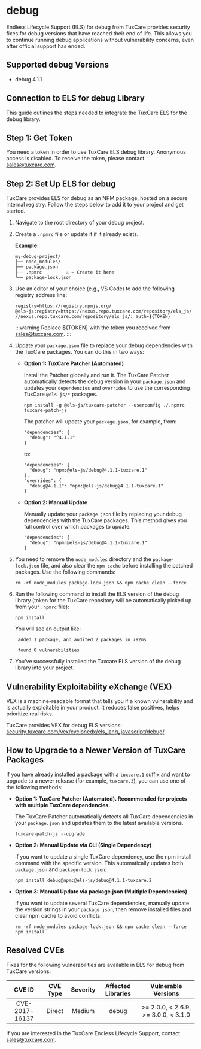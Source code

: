 # debug

Endless Lifecycle Support (ELS) for debug from TuxCare provides security fixes for debug versions that have reached their end of life. This allows you to continue running debug applications without vulnerability concerns, even after official support has ended.

## Supported debug Versions

* debug 4.1.1

## Connection to ELS for debug Library

This guide outlines the steps needed to integrate the TuxCare ELS for the debug library.

## Step 1: Get Token

You need a token in order to use TuxCare ELS debug library. Anonymous access is disabled. To receive the token, please contact [sales@tuxcare.com](mailto:sales@tuxcare.com).

## Step 2: Set Up ELS for debug

TuxCare provides ELS for debug as an NPM package, hosted on a secure internal registry. Follow the steps below to add it to your project and get started.

1. Navigate to the root directory of your debug project.
2. Create a `.npmrc` file or update it if it already exists.

   **Example:**

   ```text
   my-debug-project/
   ├── node_modules/
   ├── package.json
   ├── .npmrc         ⚠️ ← Create it here
   └── package-lock.json
   ```

3. Use an editor of your choice (e.g., VS Code) to add the following registry address line:

   <CodeWithCopy>

   ```text
   registry=https://registry.npmjs.org/
   @els-js:registry=https://nexus.repo.tuxcare.com/repository/els_js/
   //nexus.repo.tuxcare.com/repository/els_js/:_auth=${TOKEN}
   ```

   </CodeWithCopy>

   :::warning
   Replace ${TOKEN} with the token you received from [sales@tuxcare.com](mailto:sales@tuxcare.com).
   :::

4. Update your `package.json` file to replace your debug dependencies with the TuxCare packages. You can do this in two ways:

   * **Option 1: TuxCare Patcher (Automated)**

     Install the Patcher globally and run it. The TuxCare Patcher automatically detects the debug version in your `package.json` and updates your `dependencies` and `overrides` to use the corresponding TuxCare `@els-js/*` packages.

     <CodeWithCopy>

     ```text
     npm install -g @els-js/tuxcare-patcher --userconfig ./.npmrc
     tuxcare-patch-js
     ```

     </CodeWithCopy>

     The patcher will update your `package.json`, for example, from:

     ```text
     "dependencies": {
       "debug": "^4.1.1"
     }
     ```

     to:

     ```text
     "dependencies": {
       "debug": "npm:@els-js/debug@4.1.1-tuxcare.1"
     },
     "overrides": {
       "debug@4.1.1": "npm:@els-js/debug@4.1.1-tuxcare.1"
     }
     ```
    
   * **Option 2: Manual Update**

     Manually update your `package.json` file by replacing your debug dependencies with the TuxCare packages. This method gives you full control over which packages to update.

     <CodeWithCopy>

     ```text
     "dependencies": {
       "debug": "npm:@els-js/debug@4.1.1-tuxcare.1"
     }
     ```

     </CodeWithCopy>

5. You need to remove the `node_modules` directory and the `package-lock.json` file, and also clear the `npm cache` before installing the patched packages. Use the following commands:
   
   <CodeWithCopy>

   ```text
   rm -rf node_modules package-lock.json && npm cache clean --force
   ```

   </CodeWithCopy>

6. Run the following command to install the ELS version of the debug library (token for the TuxCare repository will be automatically picked up from your `.npmrc` file):

   <CodeWithCopy>

   ```text
   npm install
   ```

   </CodeWithCopy>

   You will see an output like:

   ```text
    added 1 package, and audited 2 packages in 792ms
    
    found 0 vulnerabilities
   ```

7. You've successfully installed the Tuxcare ELS version of the debug library into your project.

## Vulnerability Exploitability eXchange (VEX) 

VEX is a machine-readable format that tells you if a known vulnerability and is actually exploitable in your product. It reduces false positives, helps prioritize real risks.

TuxCare provides VEX for debug ELS versions: [security.tuxcare.com/vex/cyclonedx/els_lang_javascript/debug/](https://security.tuxcare.com/vex/cyclonedx/els_lang_javascript/debug/).

## How to Upgrade to a Newer Version of TuxCare Packages

If you have already installed a package with a `tuxcare.1` suffix and want to upgrade to a newer release (for example, `tuxcare.3`), you can use one of the following methods:

* **Option 1: TuxCare Patcher (Automated). Recommended for projects with multiple TuxCare dependencies.**

  The TuxCare Patcher automatically detects all TuxCare dependencies in your `package.json` and updates them to the latest available versions.

  <CodeWithCopy>

  ```text
  tuxcare-patch-js --upgrade
  ```

  </CodeWithCopy>

* **Option 2: Manual Update via CLI (Single Dependency)**

  If you want to update a single TuxCare dependency, use the npm install command with the specific version. This automatically updates both `package.json` and `package-lock.json`:

  <CodeWithCopy>

  ```text
  npm install debug@npm:@els-js/debug@4.1.1-tuxcare.2
  ```

  </CodeWithCopy>

* **Option 3: Manual Update via package.json (Multiple Dependencies)**

  If you want to update several TuxCare dependencies, manually update the version strings in your `package.json`, then remove installed files and clear npm cache to avoid conflicts:

  <CodeWithCopy>

  ```text
  rm -rf node_modules package-lock.json && npm cache clean --force
  npm install
  ```

  </CodeWithCopy>

## Resolved CVEs

Fixes for the following vulnerabilities are available in ELS for debug from TuxCare versions:

| CVE ID         | CVE Type | Severity | Affected Libraries | Vulnerable Versions |
| :------------: | :------: |:--------:|:------------------:| :----------------: |
| CVE-2017-16137 | Direct   | Medium   | debug              | >= 2.0.0, < 2.6.9, >= 3.0.0, < 3.1.0 |

If you are interested in the TuxCare Endless Lifecycle Support, contact [sales@tuxcare.com](mailto:sales@tuxcare.com).